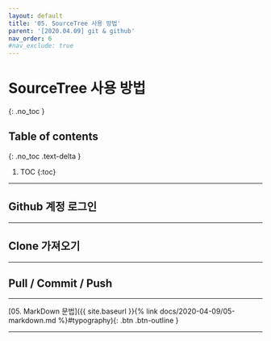 ```yaml
---
layout: default
title: '05. SourceTree 사용 방법'
parent: '[2020.04.09] git & github'
nav_order: 6
#nav_exclude: true
---
```


# SourceTree 사용 방법
{: .no_toc }

## Table of contents
{: .no_toc .text-delta }

1. TOC
{:toc}

---

## Github 계정 로그인

---

## Clone 가져오기

---

## Pull / Commit / Push

---

[05. MarkDown 문법]({{ site.baseurl }}{% link docs/2020-04-09/05-markdown.md %}#typography){: .btn .btn-outline }

---